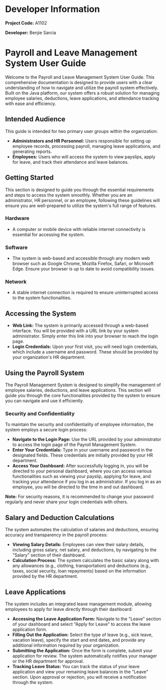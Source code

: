 # Developer Information

**Project Code:** A1102  

**Developer:**
Benjie Sarcia


# Payroll and Leave Management System User Guide

Welcome to the Payroll and Leave Management System User Guide. This comprehensive documentation is designed to provide users with a clear understanding of how to navigate and utilize the payroll system effectively. Built on the Java platform, our system offers a robust solution for managing employee salaries, deductions, leave applications, and attendance tracking with ease and efficiency.

## Intended Audience

This guide is intended for two primary user groups within the organization:

- **Administrators and HR Personnel:** Users responsible for setting up employee records, processing payroll, managing leave applications, and generating reports.
- **Employees:** Users who will access the system to view payslips, apply for leave, and track their attendance and leave balances.

## Getting Started

This section is designed to guide you through the essential requirements and steps to access the system smoothly. Whether you are an administrator, HR personnel, or an employee, following these guidelines will ensure you are well-prepared to utilize the system's full range of features.

### Hardware
- A computer or mobile device with reliable internet connectivity is essential for accessing the system.

### Software
- The system is web-based and accessible through any modern web browser such as Google Chrome, Mozilla Firefox, Safari, or Microsoft Edge. Ensure your browser is up to date to avoid compatibility issues.

### Network
- A stable internet connection is required to ensure uninterrupted access to the system functionalities.

## Accessing the System

- **Web Link:** The system is primarily accessed through a web-based interface. You will be provided with a URL link by your system administrator. Simply enter this link into your browser to reach the login page.
- **Login Credentials:** Upon your first visit, you will need login credentials, which include a username and password. These should be provided by your organization's HR department.

## Using the Payroll System

The Payroll Management System is designed to simplify the management of employee salaries, deductions, and leave applications. This section will guide you through the core functionalities provided by the system to ensure you can navigate and use it efficiently.

### Security and Confidentiality
To maintain the security and confidentiality of employee information, the system employs a secure login process:
- **Navigate to the Login Page:** Use the URL provided by your administrator to access the login page of the Payroll Management System.
- **Enter Your Credentials:** Type in your username and password in the designated fields. These credentials are initially provided by your HR department.
- **Access Your Dashboard:** After successfully logging in, you will be directed to your personal dashboard, where you can access various functionalities such as viewing your payslip, applying for leave, and tracking your attendance if you log in as administrator. If you log in as an employee, you will be directed to the time in and out dashboard.

**Note:** For security reasons, it is recommended to change your password regularly and never share your login credentials with others.

## Salary and Deduction Calculations

The system automates the calculation of salaries and deductions, ensuring accuracy and transparency in the payroll process:
- **Viewing Salary Details:** Employees can view their salary details, including gross salary, net salary, and deductions, by navigating to the "Salary" section of their dashboard.
- **Calculation Process:** The system calculates the basic salary along with any allowances (e.g., clothing, transportation) and deductions (e.g., taxes, social security, loan repayments) based on the information provided by the HR department.

## Leave Applications

The system includes an integrated leave management module, allowing employees to apply for leave directly through their dashboard:
- **Accessing the Leave Application Form:** Navigate to the "Leave" section of your dashboard and select "Apply for Leave" to access the leave application form.
- **Filling Out the Application:** Select the type of leave (e.g., sick leave, vacation leave), specify the start and end dates, and provide any additional information required by your organization.
- **Submitting the Application:** Once the form is complete, submit your application for review. The system automatically notifies your manager or the HR department for approval.
- **Tracking Leave Status:** You can track the status of your leave application and view your remaining leave balances in the "Leave" section. Upon approval or rejection, you will receive a notification through the system.

